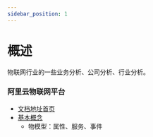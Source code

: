 ```yaml
---
sidebar_position: 1
---
```


# 概述

物联网行业的一些业务分析、公司分析、行业分析。

### 阿里云物联网平台

- [文档地址首页](https://help.aliyun.com/zh/iot)
- [基本概念](https://help.aliyun.com/zh/iot/product-overview/terms/)
  - 物模型：属性、服务、事件
